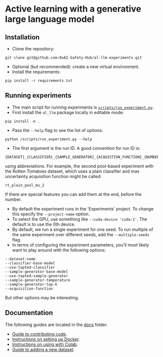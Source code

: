 # Active learning with a generative large language model

## Installation

- Clone the repository:
```
git clone git@github.com:OxAI-Safety-Hub/al-llm-experiments.git
```
- Optional (but recommended): create a new virtual environment.
- Install the requirements:
```
pip install -r requirements.txt
```


## Running experiments

- The main script for running experiments is [`scripts/run_experiment.py`](/scripts/run_experiment.py).
- First install the `al_llm` package locally in editable mode:
```
pip install -e .
```
- Pass the `--help` flag to see the list of options:
```
python /scripts/run_experiment.py --help
```
- The first argument is the run ID. A good convention for run ID is:
```
{DATASET}_{CLASSIFIER}_{SAMPLE_GENERATOR}_{ACQUISTION_FUNCTION}_{NUMBER}
```
using abbreviations. For example, the second pool-based experiment with the Rotten Tomatoes dataset, which uses a plain classifier and max uncertainty acquisition function might be called:
```
rt_plain_pool_mu_2
```
If there are special features you can add them at the end, before the number.
- By default the experiment runs in the 'Experiments' project. To change this specify the `--project-name` option.
- To select the GPU, use something like `--cuda-device 'cuda:1'`. The default is to use the 0th device.
- By default, we run a single experiment for one seed. To run multiple of the same experiment over different seeds, add the `--multiple-seeds` flag.
- In terms of configuring the experiment parameters, you'll most likely want to play around with the following options:
```
--dataset-name
--classifier-base-model
--use-tapted-classifier
--sample-generator-base-model
--use-tapted-sample-generator
--sample-generator-temperature
--sample-generator-top-k
--acquisition-function
```
But other options may be interesting.


## Documentation

The following guides are located in the [docs](/docs) folder.
- [Guide to contributing code](/docs/contributing-code.md).
- [Instructions on setting up Docker](/docs/using-docker.md).
- [Instructions on using with Colab](/docs/colab.md).
- [Guide to adding a new dataset](/docs/new-dataset.md).
